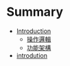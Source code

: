 # Summary

* [Introduction](README.md)
   * [操作邏輯](cao_zuo_luo_ji.md)
   * [功能架構](gong_neng_jia_gou.md)
* [introdution](Introduction.md)

